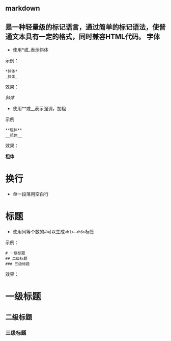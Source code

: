 markdown
--- 
是一种轻量级的标记语言，通过简单的标记语法，使普通文本具有一定的格式，同时兼容HTML代码。
字体
---
* 使用*或_表示斜体

示例：

    *斜体*
    _斜体_

效果：

*斜体*

* 使用**或__表示强调，加粗

示例

    **粗体**
    __粗体__

效果：

**粗体**


    
**换行**
===
* 单一段落用空白行

**标题**
======
* 使用同等个数的#可以生成`<h1>-<h6>`标签

示例：

    # 一级标题
    ## 二级标题
    ### 三级标题

效果：

# 一级标题
## 二级标题
### 三级标题